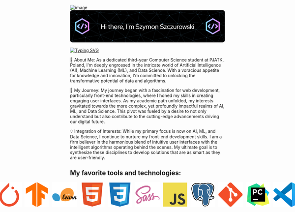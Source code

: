 ![image](https://github.com/szymonszczurowski/szymonszczurowski/assets/102825431/2f535459-a8ee-4ccc-82b9-f49a7fcd71e4)![Header](./icons/profile_header.png)

[![Typing SVG](https://readme-typing-svg.demolab.com/?lines=Welcome+to+my+GitHub!;My+name+is+Szymon+Szczurowski)](https://git.io/typing-svg)

🌟 About Me:
As a dedicated third-year Computer Science student at PJATK, Poland, I'm deeply engrossed in the intricate world of Artificial Intelligence (AI), Machine Learning (ML), and Data Science. With a voracious appetite for knowledge and innovation, I'm committed to unlocking the transformative potential of data and algorithms.


🚀 My Journey:
My journey began with a fascination for web development, particularly front-end technologies, where I honed my skills in creating engaging user interfaces. As my academic path unfolded, my interests gravitated towards the more complex, yet profoundly impactful realms of AI, ML, and Data Science. This pivot was fueled by a desire to not only understand but also contribute to the cutting-edge advancements driving our digital future.


💡 Integration of Interests:
While my primary focus is now on AI, ML, and Data Science, I continue to nurture my front-end development skills. I am a firm believer in the harmonious blend of intuitive user interfaces with the intelligent algorithms operating behind the scenes. My ultimate goal is to synthesize these disciplines to develop solutions that are as smart as they are user-friendly.

<b><h2>My favorite tools and technologies:</h2></b>

<div style="display: flex; justify-content: center; align-items: center; gap: 10px;">
   <img src="./icons/Python.png" width='80'>
   <img src="./icons/Pandas.png" width='80'>
   <img src="./icons/PyTorch.png" width='80'>
   <img src="./icons/TensorFlow.png" width='80'>
   <img src="./icons/scikit-learn.png" width='80'>
   <img src="./icons/HTML5.png" width='80'>
   <img src="./icons/CSS3.png" width='80'>
   <img src="./icons/Sass.png" width='80'>
   <img src="./icons/JavaScript.png" width='80'>
   <img src="./icons/PostgresSQL.png" width='80'>
   <img src="./icons/Git.png" width='80'>
   <img src="./icons/PyCharm.png" width='80'>
   <img src="./icons/Visual Studio Code (VS Code).png" width='80'>
   <img src="./icons/IntelliJ IDEA.png" width='80'>
   <img src="./icons/Jupyter.png" width='80'>
</div>




  
        

